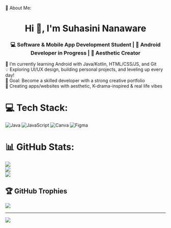 
💫 About Me:<br><h1 align="center">Hi 👋, I'm Suhasini Nanaware</h1>
<h3 align="center">💻 Software & Mobile App Development Student | 📱 Android Developer in Progress | 🎨 Aesthetic Creator</h3>

🌱 I’m currently learning Android with Java/Kotlin, HTML/CSS/JS, and Git<br>💡 Exploring UI/UX design, building personal projects, and leveling up every day!<br>🎯 Goal: Become a skilled developer with a strong creative portfolio<br>🎨 Creating apps/websites with aesthetic, K-drama-inspired & real life vibes


# 💻 Tech Stack:
![Java](https://img.shields.io/badge/java-%23ED8B00.svg?style=for-the-badge&logo=openjdk&logoColor=white) ![JavaScript](https://img.shields.io/badge/javascript-%23323330.svg?style=for-the-badge&logo=javascript&logoColor=%23F7DF1E) ![Canva](https://img.shields.io/badge/Canva-%2300C4CC.svg?style=for-the-badge&logo=Canva&logoColor=white) ![Figma](https://img.shields.io/badge/figma-%23F24E1E.svg?style=for-the-badge&logo=figma&logoColor=white)
# 📊 GitHub Stats:
![](https://github-readme-stats.vercel.app/api?username=SuhasiniNanaware&theme=dark&hide_border=false&include_all_commits=false&count_private=false)<br/>
![](https://nirzak-streak-stats.vercel.app/?user=SuhasiniNanaware&theme=dark&hide_border=false)<br/>
![](https://github-readme-stats.vercel.app/api/top-langs/?username=SuhasiniNanaware&theme=dark&hide_border=false&include_all_commits=false&count_private=false&layout=compact)

## 🏆 GitHub Trophies
![](https://github-profile-trophy.vercel.app/?username=SuhasiniNanaware&theme=radical&no-frame=false&no-bg=false&margin-w=4)

---
[![](https://visitcount.itsvg.in/api?id=SuhasiniNanaware&icon=0&color=0)](https://visitcount.itsvg.in)

<!-- Proudly created with GPRM ( https://gprm.itsvg.in ) -->
